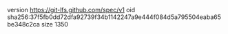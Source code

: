 version https://git-lfs.github.com/spec/v1
oid sha256:37f5fb0dd72dfa92739f34b1142247a9e444f084d5a795504eaba65be348c2ca
size 1350
